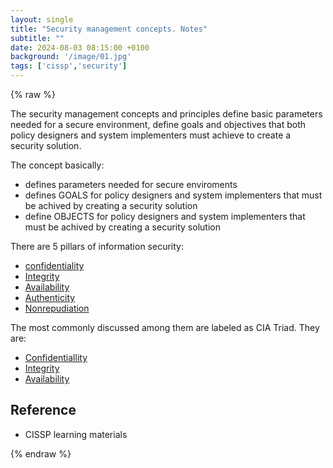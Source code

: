 ```yaml
---
layout: single
title: "Security management concepts. Notes"
subtitle: ""
date: 2024-08-03 08:15:00 +0100
background: '/image/01.jpg'
tags: ['cissp','security']
---
```


{% raw %}

The security management concepts and principles define basic parameters needed for a secure environment, define goals and objectives that both policy designers and system implementers must achieve to create a security solution. 

The concept basically: 
- defines parameters needed for secure enviroments
- defines GOALS for policy designers and system implementers that must be achived by creating a security solution
- define OBJECTS for policy designers and system implementers that must be achived by creating a security solution

There are 5 pillars of information security:
- [confidentiality](./2024-08-04-cissp-confidentiality.md)
- [Integrity]()
- [Availability]()
- [Authenticity]()
- [Nonrepudiation]()

The most commonly discussed among them are labeled as CIA Triad. They are:
- [Confidentiallity](./2024-08-04-cissp-confidentiality.md)
- [Integrity]()
- [Availability]()

## Reference
- CISSP learning materials

{% endraw %}